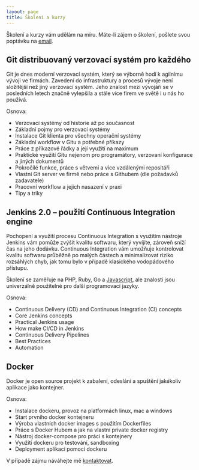 ```yaml
---
layout: page
title: Školení a kurzy
---
```


Školení a kurzy vám udělám na míru. Máte-li zájem o školení, pošlete svou poptávku na [email](mailto:ladislav@prskavec.net?subject=Popt%C3%A1vka%20-%20Kurzy%20Git%20a%20Jenkins).

## Git distribuovaný verzovací systém pro každého

Git je dnes moderní verzovací systém, který se výborně hodí k agilnímu vývoji ve firmách.
Zavedení do infrastruktury a procesů vývoje není složitější než jiný verzovací systém.
Jeho znalost mezi vývojáři se v posledních letech značně vylepšila a stále více firem ve světě i u nás ho používá.

Osnova:

- Verzovací systémy od historie až po současnost
- Základní pojmy pro verzovací systémy
- Instalace Git klienta pro všechny operační systémy
- Základní workflow v Gitu a potřebné příkazy
- Práce z příkazové řádky a její využití na maximum
- Praktické využití Gitu nejenom pro programátory, verzovaní konfigurace a jiných dokumentů
- Pokročilé funkce, práce s větvemi a více vzdálenými repositáři
- Vlastní Git server ve firmě nebo práce s Githubem (dle požadavků zadavatele)
- Pracovní workflow a jejich nasazení v praxi
- Tipy a triky

## Jenkins 2.0 – použití Continuous Integration engine

Pochopení a využití procesu Continuous Integration s využitím nástroje Jenkins vám pomůže zvýšit kvalitu softwaru, který vyvíjíte, zároveň sníží čas na jeho dodávku. Continuous Integration vám umožňuje kontrolovat kvalitu softwaru průběžně po malých částech a minimalizovat riziko rozsáhlých chyb, jak tomu bylo v případě klasického vodopádového přístupu.

Školení se zaměřuje na PHP, Ruby, Go a [Javascript](http://bit.ly/LO7Bvd), ale znalosti jsou univerzálně použitelné pro další programovací jazyky.

Osnova:

- Continuous Delivery (CD) and Continuous Integration (CI) concepts
- Core Jenkins concepts
- Practical Jenkins usage
- How make CI/CD in Jenkins
- Continuous Delivery Pipelines
- Best Practices
- Automation

## Docker

Docker je open source projekt k zabalení, odeslání a spuštění jakékoliv aplikace jako kontejner.

Osnova:

- Instalace dockeru, provoz na platformách linux, mac a windows
- Start prvního docker kontejneru
- Výroba vlastních docker images s použitím Dockerfiles
- Práce s Docker Hubem a jak na vlastní private docker registry
- Nástroj docker-compose pro práci s kontejnery
- Využití dockeru pro testování, sandboxing
- Deployment aplikací pomocí dockeru


V případě zájmu náváhejte mě [kontaktovat](mailto:ladislav@prskavec.net?subject=Popt%C3%A1vka%20%C5%A1kolen%C3%AD%20-%20Docker).
